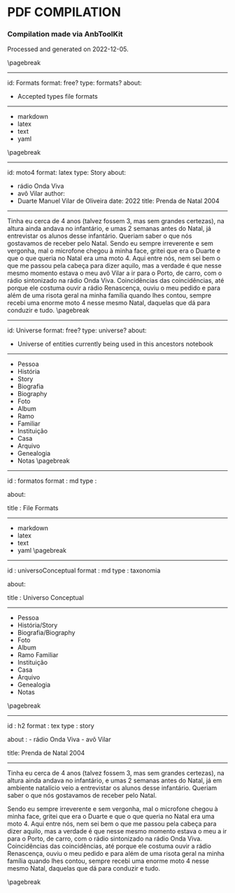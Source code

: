 # PDF COMPILATION


### Compilation made via AnbToolKit

Processed and generated on 2022-12-05.


\pagebreak

---
id: Formats
format: free?
type: formats?
about:
- Accepted types file formats
---

* markdown
* latex
* text
* yaml

\pagebreak

---
id: moto4
format: latex
type: Story
about:
- rádio Onda Viva
- avô Vilar
author:
- Duarte Manuel Vilar de Oliveira
date: 2022
title: Prenda de Natal 2004

---


Tinha eu cerca de 4 anos (talvez fossem 3, mas sem grandes certezas), na
altura ainda andava no infantário, e umas 2 semanas antes do Natal, já
entrevistar os alunos desse
infantário. Queriam saber o que nós gostavamos de receber pelo Natal.
Sendo eu sempre irreverente e sem vergonha, mal o microfone chegou à
minha face, gritei que era o Duarte e que o que queria no Natal era uma
moto 4. Aqui entre nós, nem sei bem o que me passou pela cabeça para
dizer aquilo, mas a verdade é que nesse mesmo momento estava o meu avô
Vilar a ir para o Porto, de carro, com o rádio sintonizado na rádio Onda
Viva. Coincidências das coincidências, até porque ele costuma ouvir a
rádio Renascença, ouviu o meu pedido e para além de uma risota geral na
minha família quando lhes contou, sempre recebi uma enorme moto 4 nesse
mesmo Natal, daquelas que dá para conduzir e tudo.
\pagebreak

---
id: Universe
format: free?
type: universe?
about:
- Universe of entities currently being used in this ancestors notebook
---

* Pessoa
* História
* Story
* Biografia
* Biography
* Foto
* Album
* Ramo
* Familiar
* Instituição
* Casa
* Arquivo
* Genealogia
* Notas
\pagebreak

---
id : formatos
format : md
type : 

about:

title : File Formats

---

* markdown
* latex
* text
* yaml
\pagebreak

---
id : universoConceptual
format : md
type : taxonomia

about:

title : Universo Conceptual

---

* Pessoa
* História/Story
* Biografia/Biography
* Foto
* Album
* Ramo Familiar
* Instituição
* Casa
* Arquivo
* Genealogia
* Notas

\pagebreak

---
id : h2
format : tex
type  : story

about :
	- rádio Onda Viva
	- avô Vilar

title: Prenda de Natal 2004

---

Tinha eu cerca de 4 anos (talvez fossem 3, mas sem grandes certezas), na altura ainda andava no infantário,
e umas 2 semanas antes do Natal, já em ambiente natalício
veio a  entrevistar os alunos desse infantário.
Queriam saber o que nós gostavamos de receber pelo Natal.

Sendo eu sempre irreverente e sem vergonha, mal o microfone chegou à minha face,
gritei que era o Duarte e que o que queria no Natal era uma moto 4. 
Aqui entre nós, nem sei bem o que me passou pela cabeça para dizer aquilo,
mas a verdade é que nesse mesmo momento estava o meu  a ir para o Porto, de carro,
com o rádio sintonizado na rádio Onda Viva.
Coincidências das coincidências, até porque ele costuma ouvir a rádio Renascença,
ouviu o meu pedido e para além de uma risota geral na minha família quando lhes contou,
sempre recebi uma enorme moto 4 nesse mesmo Natal, daquelas que dá para conduzir e tudo.  


\pagebreak
